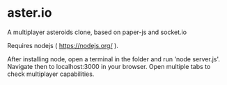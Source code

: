 # aster.io
A multiplayer asteroids clone, based on paper-js and socket.io

Requires nodejs ( https://nodejs.org/ ).

After installing node, open a terminal in the folder and run 'node server.js'. Navigate then to localhost:3000 in your browser. Open multiple tabs to check multiplayer capabilities.
